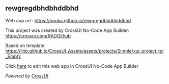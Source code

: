 ## rewgregdbhdbhddbhd
Web app url : https://npoka.github.io/rewgregdbhdbhddbhd

This project was created by CrossUI No-Code App Builder: https://crossui.com/RADGithub

Based on template: https://linb.github.io/CrossUI_Assets/assets/projects/Simple/xui_project_tpl_Empty

Click [here](https://crossui.com/RADGithub/#!from=github&owner=npoka&repo=rewgregdbhdbhddbhd) to edit this web app in CrossUI No-Code App Builder

<i>Powered by [CrossUI](https://crossui.com)</i>
